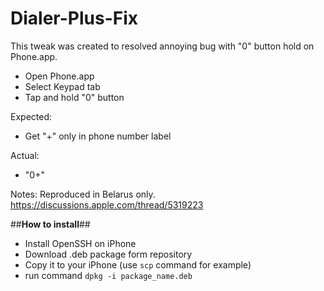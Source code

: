 Dialer-Plus-Fix
===============

This tweak was created to resolved annoying bug with "0" button hold on Phone.app.

* Open Phone.app
* Select Keypad tab
* Tap and hold "0" button

Expected:
* Get "+" only in phone number label

Actual:
* "0+" 

Notes:
Reproduced in Belarus only.
https://discussions.apple.com/thread/5319223

##**How to install**##
* Install OpenSSH on iPhone
* Download .deb package form repository
* Copy it to your iPhone (use `scp` command for example)
* run command `dpkg -i package_name.deb`
